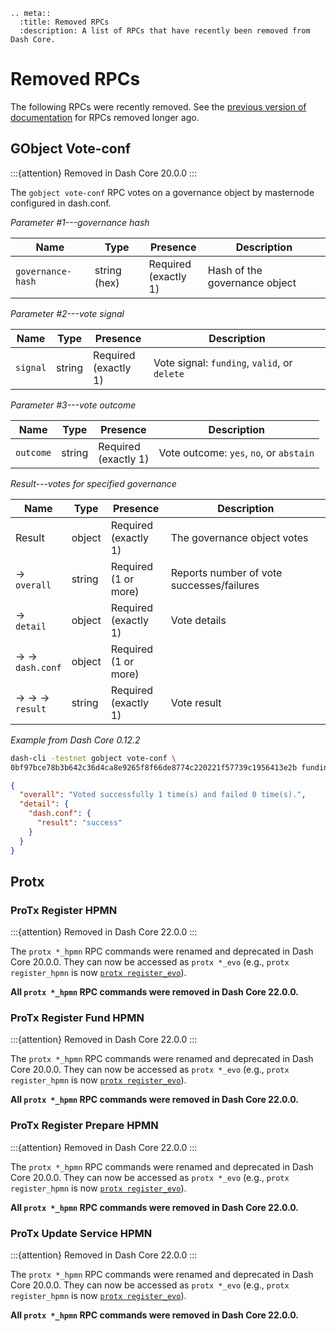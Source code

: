 ```{eval-rst}
.. meta::
  :title: Removed RPCs
  :description: A list of RPCs that have recently been removed from Dash Core.
```

# Removed RPCs

The following RPCs were recently removed. See the [previous version of documentation](https://docs.dash.org/projects/core/en/20.1.0/docs/api/remote-procedure-calls-removed.html) for RPCs removed longer ago.

## GObject Vote-conf

:::{attention}
Removed in Dash Core 20.0.0
:::

The `gobject vote-conf` RPC votes on a governance object by masternode configured in dash.conf.

*Parameter #1---governance hash*

| Name              | Type         | Presence                | Description                   |
| ----------------- | ------------ | ----------------------- | ----------------------------- |
| `governance-hash` | string (hex) | Required<br>(exactly 1) | Hash of the governance object |

*Parameter #2---vote signal*

| Name     | Type   | Presence                | Description                                  |
| -------- | ------ | ----------------------- | -------------------------------------------- |
| `signal` | string | Required<br>(exactly 1) | Vote signal: `funding`, `valid`, or `delete` |

*Parameter #3---vote outcome*

| Name      | Type   | Presence                | Description                             |
| --------- | ------ | ----------------------- | --------------------------------------- |
| `outcome` | string | Required<br>(exactly 1) | Vote outcome: `yes`, `no`, or `abstain` |

*Result---votes for specified governance*

| Name               | Type   | Presence                | Description                               |
| ------------------ | ------ | ----------------------- | ----------------------------------------- |
| Result             | object | Required<br>(exactly 1) | The governance object votes               |
| →<br>`overall`     | string | Required<br>(1 or more) | Reports number of vote successes/failures |
| →<br>`detail`      | object | Required<br>(exactly 1) | Vote details                              |
| → →<br>`dash.conf` | object | Required<br>(1 or more) |                                           |
| → → →<br>`result`  | string | Required<br>(exactly 1) | Vote result                               |

*Example from Dash Core 0.12.2*

``` bash
dash-cli -testnet gobject vote-conf \
0bf97bce78b3b642c36d4ca8e9265f8f66de8774c220221f57739c1956413e2b funding yes
```

``` json
{
  "overall": "Voted successfully 1 time(s) and failed 0 time(s).",
  "detail": {
    "dash.conf": {
      "result": "success"
    }
  }
}
```

## Protx

### ProTx Register HPMN

:::{attention}
Removed in Dash Core 22.0.0
:::

The `protx *_hpmn` RPC commands were renamed and deprecated in Dash Core 20.0.0. They can now be accessed as `protx *_evo` (e.g., `protx register_hpmn` is now [`protx register_evo`](../api/remote-procedure-calls-evo.md#protx-register-evo)).

**All `protx *_hpmn` RPC commands were removed in Dash Core 22.0.0.**

### ProTx Register Fund HPMN

:::{attention}
Removed in Dash Core 22.0.0
:::

The `protx *_hpmn` RPC commands were renamed and deprecated in Dash Core 20.0.0. They can now be accessed as `protx *_evo` (e.g., `protx register_hpmn` is now [`protx register_evo`](../api/remote-procedure-calls-evo.md#protx-register-evo)).

**All `protx *_hpmn` RPC commands were removed in Dash Core 22.0.0.**

### ProTx Register Prepare HPMN

:::{attention}
Removed in Dash Core 22.0.0
:::

The `protx *_hpmn` RPC commands were renamed and deprecated in Dash Core 20.0.0. They can now be accessed as `protx *_evo` (e.g., `protx register_hpmn` is now [`protx register_evo`](../api/remote-procedure-calls-evo.md#protx-register-evo)).

**All `protx *_hpmn` RPC commands were removed in Dash Core 22.0.0.**

### ProTx Update Service HPMN

:::{attention}
Removed in Dash Core 22.0.0
:::

The `protx *_hpmn` RPC commands were renamed and deprecated in Dash Core 20.0.0. They can now be accessed as `protx *_evo` (e.g., `protx register_hpmn` is now [`protx register_evo`](../api/remote-procedure-calls-evo.md#protx-register-evo)).

**All `protx *_hpmn` RPC commands were removed in Dash Core 22.0.0.**
